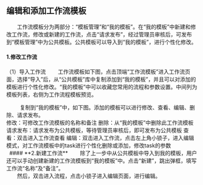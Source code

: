 ## **编辑和添加工作流模板**
　　工作流模板分为两部分：“模板管理”和“我的模板”。在“我的模板”中新建和修改工作流，修改或新建的工作流，点击“请求发布”，经过管理员审核后，可发布到“模板管理”中为公共模板。公共模板可以导入到“我的模板”，进行个性化修改。
  
#### **1.修改工作流**
（1）导入工作流
　　工作流模板如下图，点击顶端“工作流模板”进入工作流页面，选择“导入”后，从“公共模板”库中复制添加到“我的模板”，并且可以对添加的模板进行个性化修改。“我的模板”中可以收藏您常用的流程和参数设置。中间列为模板列表，右侧为工作流程模板预览。
<div style="text-align:center"><img data-src="28.png" width="650px" ></img>
</div>
&nbsp;
　　复制到“我的模板”中，如下图。添加的模板可以进行修改、查看、编辑、删除、请求发布。
<div style="text-align:center"><img data-src="29.png" width="600px" ></img>
</div>
修改：可修改工作流模板的名称和备注
删除：从“我的模板”中删除此工作流模板
请求发布：请求发布为公共模板，等待管理员审核后，即可发布为公共模板
查看：双击进入工作流查看
编辑：双击进入工作流，点击左上角小锁子，进入编辑模式，对工作流模板中的task进行个性化删除或添加，修改task的参数
<div style="text-align:center"><img data-src="30.png" width="600px" ></img>
</div>
&nbsp;
#### **2.新建工作流**
　　除了上一步中从公共模板中导入到我的模板，用户还可以手动创建新建的工作流模板到“我的模板”中。点击“新建”，跳出弹框，填写工作流“名称”及“备注”。
<div style="text-align:center"><img data-src="31.png" width="650px" ></img>
</div>
　　然后，双击进入流程，点击小锁子进入编辑页面，进行编辑。
<div style="text-align:center"><img data-src="32.png" width="600px" ></img>
</div>
<div style="text-align:center">
<img data-src="33.png" width="600px" ></img>